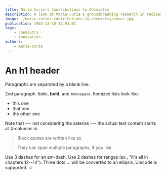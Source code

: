 ```yaml
---
title: Marie Curie's Contributions to Chemistry
description: A look at Marie Curie's groundbreaking research in radioactivity and its impact.
image: ./marie-curies-contributions-to-chemistry/cover.jpg
publication: 1903-12-10 12:01:01
tags: 
    - chemistry
    - innovation
authors: 
    - marie-curie
---
```




# An h1 header

Paragraphs are separated by a blank line.

2nd paragraph. *Italic*, **bold**, and `monospace`. Itemized lists
look like:

  * this one
  * that one
  * the other one

Note that --- not considering the asterisk --- the actual text
content starts at 4-columns in.

> Block quotes are
> written like so.
>
> They can span multiple paragraphs,
> if you like.

Use 3 dashes for an em-dash. Use 2 dashes for ranges (ex., "it's all
in chapters 12--14"). Three dots ... will be converted to an ellipsis.
Unicode is supported. ☺
